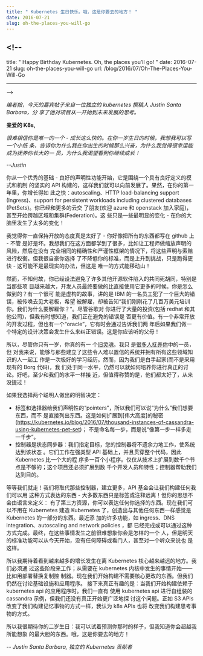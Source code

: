 ```yaml
---
title: " Kubernetes 生日快乐。哦，这是你要去的地方！ "
date: 2016-07-21
slug: oh-the-places-you-will-go
---
```


## <!--

title: " Happy Birthday Kubernetes. Oh, the places you’ll go! " date: 2016-07-21
slug: oh-the-places-you-will-go url: /blog/2016/07/Oh-The-Places-You-Will-Go

---

-->

<!--
_Editor’s note, Today’s guest post is from an independent Kubernetes contributor, Justin Santa Barbara, sharing his reflection on growth of the project from inception to its future._

**Dear K8s,**

_It’s hard to believe you’re only one - you’ve grown up so fast. On the occasion of your first birthday, I thought I would write a little note about why I was so excited when you were born, why I feel fortunate to be part of the group that is raising you, and why I’m eager to watch you continue to grow up!_
-->

_编者按，今天的嘉宾帖子来自一位独立的 kubernetes 撰稿人 Justin Santa Barbara，分
享了他对项目从一开始到未来发展的思考。_

**亲爱的 K8s,**

_很难相信你是唯一的一个 - 成长这么快的。在你一岁生日的时候，我想我可以写一个小纸
条，告诉你为什么我在你出生的时候那么兴奋，为什么我觉得很幸运能成为抚养你长大的一
员，为什么我渴望看到你继续成长！_

<!--
_--Justin_

You started with an excellent foundation - good declarative functionality, built around a solid API with a well defined schema and the machinery so that we could evolve going forwards. And sure enough, over your first year you grew so fast: autoscaling, HTTP load-balancing support (Ingress), support for persistent workloads including clustered databases (PetSets). You’ve made friends with more clouds (welcome Azure & OpenStack to the family), and even started to span zones and clusters (Federation). And these are just some of the most visible changes - there’s so much happening inside that brain of yours!

I think it’s wonderful you’ve remained so open in all that you do - you seem to write down everything on GitHub - for better or worse. I think we’ve all learned a lot about that on the way, like the perils of having engineers make scaling statements that are then weighed against claims made without quite the same framework of precision and rigor. But I’m proud that you chose not to lower your standards, but rose to the challenge and just ran faster instead - it might not be the most realistic approach, but it is the only way to move mountains!
-->

_--Justin_

你从一个优秀的基础 - 良好的声明性功能开始，它是围绕一个具有良好定义的模式和机制
的坚实的 API 构建的，这样我们就可以向前发展了。果然，在你的第一年里，你增长得如
此之快：autoscaling、HTTP load-balancing support (Ingress)、support for
persistent workloads including clustered databases (PetSets)。你已经和更多的云交
了朋友(欢迎 azure 和 openstack 加入家庭)，甚至开始跨越区域和集群(Federation)。这
些只是一些最明显的变化 - 在你的大脑里发生了太多的变化！

我觉得你一直保持开放的态度真是太好了 - 你好像把所有的东西都写在 github 上 - 不管
是好是坏。我想我们在这方面都学到了很多，比如让工程师做缩放声明的风险，然后在没有
完全相同的精确性和严谨性框架的情况下，将这些声明与索赔进行权衡。但我很自豪你选择
了不降低你的标准，而是上升到挑战，只是跑得更快 - 这可能不是最现实的办法，但这是
唯一的方式能移动山！

<!--
And yet, somehow, you’ve managed to avoid a lot of the common dead-ends that other open source software has fallen into, particularly as those projects got bigger and the developers end up working on it more than they use it directly. How did you do that? There’s a probably-apocryphal story of an employee at IBM that makes a huge mistake, and is summoned to meet with the big boss, expecting to be fired, only to be told “We just spent several million dollars training you. Why would we want to fire you?”. Despite all the investment google is pouring into you (along with Redhat and others), I sometimes wonder if the mistakes we are avoiding could be worth even more. There is a very open development process, yet there’s also an “oracle” that will sometimes course-correct by telling us what happens two years down the road if we make a particular design decision. This is a parent you should probably listen to!
-->

然而，不知何故，你已经设法避免了许多其他开源软件陷入的共同死胡同，特别是当那些项
目越来越大，开发人员最终要做的比直接使用它更多的时候。你是怎么做到的？有一个很可
能是虚构的故事，讲的是 IBM 的一名员工犯了一个巨大的错误，被传唤去见大老板，希望
被解雇，却被告知“我们刚刚花了几百万美元培训你。我们为什么要解雇你？“。尽管谷歌对
你进行了大量的投资(包括 redhat 和其他公司)，但我有时想知道，我们正在避免的错误是
否更有价值。有一个非常开放的开发过程，但也有一个“oracle”，它有时会通过告诉我们两
年后如果我们做一个特定的设计决策会发生什么来纠正错误。这是你应该听的父母！

<!--
And so although you’re only a year old, you really have an [old soul](http://queue.acm.org/detail.cfm?id=2898444). I’m just one of the [many people raising you](https://kubernetes.io/blog/2016/07/happy-k8sbday-1), but it’s a wonderful learning experience for me to be able to work with the people that have built these incredible systems and have all this domain knowledge. Yet because we started from scratch (rather than taking the existing Borg code) we’re at the same level and can still have genuine discussions about how to raise you. Well, at least as close to the same level as we could ever be, but it’s to their credit that they are all far too nice ever to mention it!

If I would pick just two of the wise decisions those brilliant people made:
-->

所以，尽管你只有一岁，你真的有一
个[旧灵魂](http://queue.acm.org/detail.cfm?ID=2898444)。我只
是[很多人抚养你](https://kubernetes.io/blog/2016/07/happy-k8sbday-1)中的一员，但
对我来说，能够与那些建立了这些令人难以置信的系统并拥有所有这些领域知识的人一起工
作是一次极好的学习经历。然而，因为我们是白手起家(而不是采用现有的 Borg 代码)，我
们处于同一水平，仍然可以就如何培养你进行真正的讨论。好吧，至少和我们的水平一样接
近，但值得称赞的是，他们都太好了，从来没提过！

如果我选择两个聪明人做出的明智决定：

<!--
- Labels & selectors give us declarative “pointers”, so we can say “why” we want things, rather than listing the things directly. It’s the secret to how you can scale to [great heights](https://kubernetes.io/blog/2016/07/thousand-instances-of-cassandra-using-kubernetes-pet-set); not by naming each step, but saying “a thousand more steps just like that first one”.
- Controllers are state-synchronizers: we specify the goals, and your controllers will indefatigably work to bring the system to that state. They work through that strongly-typed API foundation, and are used throughout the code, so Kubernetes is more of a set of a hundred small programs than one big one. It’s not enough to scale to thousands of nodes technically; the project also has to scale to thousands of developers and features; and controllers help us get there.
-->

- 标签和选择器给我们声明性的“pointers”，所以我们可以说“为什么”我们想要东西，而不
  是直接列出东西。这是如何扩展到[伟大高度]的秘密
  (https://kubernetes.io/blog/2016/07/thousand-instances-of-cassandra-using-kubernetes-pet-set)；
  不是命名每一步，而是说“像第一步一样多走一千步”。
- 控制器是状态同步器：我们指定目标，您的控制器将不遗余力地工作，使系统达到该状态
  。它们工作在强类型 API 基础上，并且贯穿整个代码，因此 Kubernetes 比一个大的程
  序多一百个小程序。仅仅从技术上扩展到数千个节点是不够的；这个项目还必须扩展到数
  千个开发人员和特性；控制器帮助我们达到目的。

<!--
And so on we will go! We’ll be replacing those controllers and building on more, and the API-foundation lets us build anything we can express in that way - with most things just a label or annotation away! But your thoughts will not be defined by language: with third party resources you can express anything you choose. Now we can build Kubernetes without building in Kubernetes, creating things that feel as much a part of Kubernetes as anything else. Many of the recent additions, like ingress, DNS integration, autoscaling and network policies were done or could be done in this way. Eventually it will be hard to imagine you before these things, but tomorrow’s standard functionality can start today, with no obstacles or gatekeeper, maybe even for an audience of one.

So I’m looking forward to seeing more and more growth happen further and further from the core of Kubernetes. We had to work our way through those phases; starting with things that needed to happen in the kernel of Kubernetes - like replacing replication controllers with deployments. Now we’re starting to build things that don’t require core changes. But we’re still still talking about infrastructure separately from applications. It’s what comes next that gets really interesting: when we start building applications that rely on the Kubernetes APIs. We’ve always had the Cassandra example that uses the Kubernetes API to self-assemble, but we haven’t really even started to explore this more widely yet. In the same way that the S3 APIs changed how we build things that remember, I think the k8s APIs are going to change how we build things that think.
-->

等等我们就走！我们将取代那些控制器，建立更多，API 基金会让我们构建任何我们可以用
这种方式表达的东西 - 大多数东西只是标签或注释远离！但你的思想不会由语言来定义：
有了第三方资源，你可以表达任何你选择的东西。现在我们可以不用在 Kubernetes 建造
Kubernetes 了，创造出与其他任何东西一样感觉是 Kubernetes 的一部分的东西。最近添
加的许多功能，如 ingress、DNS integration、autoscaling and network policies ，都
已经完成或可以通过这种方式完成。最终，在这些事情发生之前很难想象你会是怎样的一个
人，但是明天的标准功能可以从今天开始，没有任何障碍或看门人，甚至对一个听众来说也
是这样。

所以我期待着看到越来越多的增长发生在离 Kubernetes 核心越来越远的地方。我们必须通
过这些阶段来工作；从需要在 kubernetes 内核中发生的事情开始——比如用部署替换复制控
制器。现在我们开始构建不需要核心更改的东西。但我们仍然在讨论基础设施和应用程序。
接下来真正有趣的是：当我们开始构建依赖于 kubernetes api 的应用程序时。我们一直有
使用 kubernetes api 进行自组装的 cassandra 示例，但我们还没有真正开始更广泛地探
讨这个问题。正如 S3 APIs 改变了我们构建记忆事物的方式一样，我认为 k8s APIs 也将
改变我们构建思考事物的方式。

<!--
So I’m looking forward to your second birthday: I can try to predict what you’ll look like then, but I know you’ll surpass even the most audacious things I can imagine. Oh, the places you’ll go!


_-- Justin Santa Barbara, Independent Kubernetes Contributor_
-->

所以我很期待你的二岁生日：我可以试着预测你那时的样子，但我知道你会超越我所能想象
的最大胆的东西。哦，这是你要去的地方！

_-- Justin Santa Barbara, 独立的 Kubernetes 贡献者_
